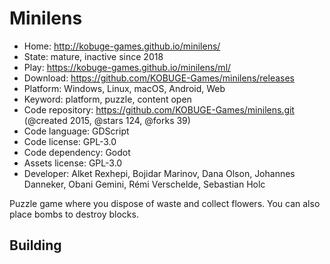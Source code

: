 # Minilens

- Home: http://kobuge-games.github.io/minilens/
- State: mature, inactive since 2018
- Play: https://kobuge-games.github.io/minilens/ml/
- Download: https://github.com/KOBUGE-Games/minilens/releases
- Platform: Windows, Linux, macOS, Android, Web
- Keyword: platform, puzzle, content open
- Code repository: https://github.com/KOBUGE-Games/minilens.git (@created 2015, @stars 124, @forks 39)
- Code language: GDScript
- Code license: GPL-3.0
- Code dependency: Godot
- Assets license: GPL-3.0
- Developer: Alket Rexhepi, Bojidar Marinov, Dana Olson, Johannes Danneker, Obani Gemini, Rémi Verschelde, Sebastian Holc

Puzzle game where you dispose of waste and collect flowers. You can also place bombs to destroy blocks.

## Building
